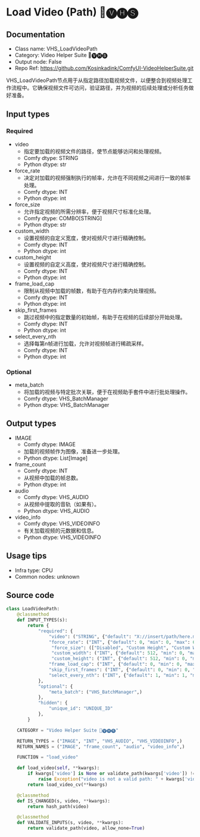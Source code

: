 # Load Video (Path) 🎥🅥🅗🅢
## Documentation
- Class name: VHS_LoadVideoPath
- Category: Video Helper Suite 🎥🅥🅗🅢
- Output node: False
- Repo Ref: https://github.com/Kosinkadink/ComfyUI-VideoHelperSuite.git

VHS_LoadVideoPath节点用于从指定路径加载视频文件，以便整合到视频处理工作流程中。它确保视频文件可访问，验证路径，并为视频的后续处理或分析任务做好准备。

## Input types
### Required
- video
    - 指定要加载的视频文件的路径，使节点能够访问和处理视频。
    - Comfy dtype: STRING
    - Python dtype: str
- force_rate
    - 决定对加载的视频强制执行的帧率，允许在不同视频之间进行一致的帧率处理。
    - Comfy dtype: INT
    - Python dtype: int
- force_size
    - 允许指定视频的所需分辨率，便于视频尺寸标准化处理。
    - Comfy dtype: COMBO[STRING]
    - Python dtype: str
- custom_width
    - 设置视频的自定义宽度，使对视频尺寸进行精确控制。
    - Comfy dtype: INT
    - Python dtype: int
- custom_height
    - 设置视频的自定义高度，使对视频尺寸进行精确控制。
    - Comfy dtype: INT
    - Python dtype: int
- frame_load_cap
    - 限制从视频中加载的帧数，有助于在内存约束内处理视频。
    - Comfy dtype: INT
    - Python dtype: int
- skip_first_frames
    - 跳过视频中的指定数量的初始帧，有助于在视频的后续部分开始处理。
    - Comfy dtype: INT
    - Python dtype: int
- select_every_nth
    - 选择每第n帧进行加载，允许对视频帧进行稀疏采样。
    - Comfy dtype: INT
    - Python dtype: int

### Optional
- meta_batch
    - 将加载的视频与特定批次关联，便于在视频助手套件中进行批处理操作。
    - Comfy dtype: VHS_BatchManager
    - Python dtype: VHS_BatchManager

## Output types
- IMAGE
    - Comfy dtype: IMAGE
    - 加载的视频帧作为图像，准备进一步处理。
    - Python dtype: List[Image]
- frame_count
    - Comfy dtype: INT
    - 从视频中加载的帧总数。
    - Python dtype: int
- audio
    - Comfy dtype: VHS_AUDIO
    - 从视频中提取的音轨（如果有）。
    - Python dtype: VHS_AUDIO
- video_info
    - Comfy dtype: VHS_VIDEOINFO
    - 有关加载视频的元数据和信息。
    - Python dtype: VHS_VIDEOINFO

## Usage tips
- Infra type: CPU
- Common nodes: unknown

## Source code
```python
class LoadVideoPath:
    @classmethod
    def INPUT_TYPES(s):
        return {
            "required": {
                "video": ("STRING", {"default": "X://insert/path/here.mp4", "vhs_path_extensions": video_extensions}),
                "force_rate": ("INT", {"default": 0, "min": 0, "max": 60, "step": 1}),
                 "force_size": (["Disabled", "Custom Height", "Custom Width", "Custom", "256x?", "?x256", "256x256", "512x?", "?x512", "512x512"],),
                 "custom_width": ("INT", {"default": 512, "min": 0, "max": DIMMAX, "step": 8}),
                 "custom_height": ("INT", {"default": 512, "min": 0, "max": DIMMAX, "step": 8}),
                "frame_load_cap": ("INT", {"default": 0, "min": 0, "max": BIGMAX, "step": 1}),
                "skip_first_frames": ("INT", {"default": 0, "min": 0, "max": BIGMAX, "step": 1}),
                "select_every_nth": ("INT", {"default": 1, "min": 1, "max": BIGMAX, "step": 1}),
            },
            "optional": {
                "meta_batch": ("VHS_BatchManager",)
            },
            "hidden": {
                "unique_id": "UNIQUE_ID"
            },
        }

    CATEGORY = "Video Helper Suite 🎥🅥🅗🅢"

    RETURN_TYPES = ("IMAGE", "INT", "VHS_AUDIO", "VHS_VIDEOINFO",)
    RETURN_NAMES = ("IMAGE", "frame_count", "audio", "video_info",)

    FUNCTION = "load_video"

    def load_video(self, **kwargs):
        if kwargs['video'] is None or validate_path(kwargs['video']) != True:
            raise Exception("video is not a valid path: " + kwargs['video'])
        return load_video_cv(**kwargs)

    @classmethod
    def IS_CHANGED(s, video, **kwargs):
        return hash_path(video)

    @classmethod
    def VALIDATE_INPUTS(s, video, **kwargs):
        return validate_path(video, allow_none=True)